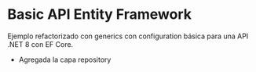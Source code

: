 # Basic API Entity Framework

Ejemplo refactorizado con generics con configuration básica para una API .NET 8 con EF Core.

- Agregada la capa repository
